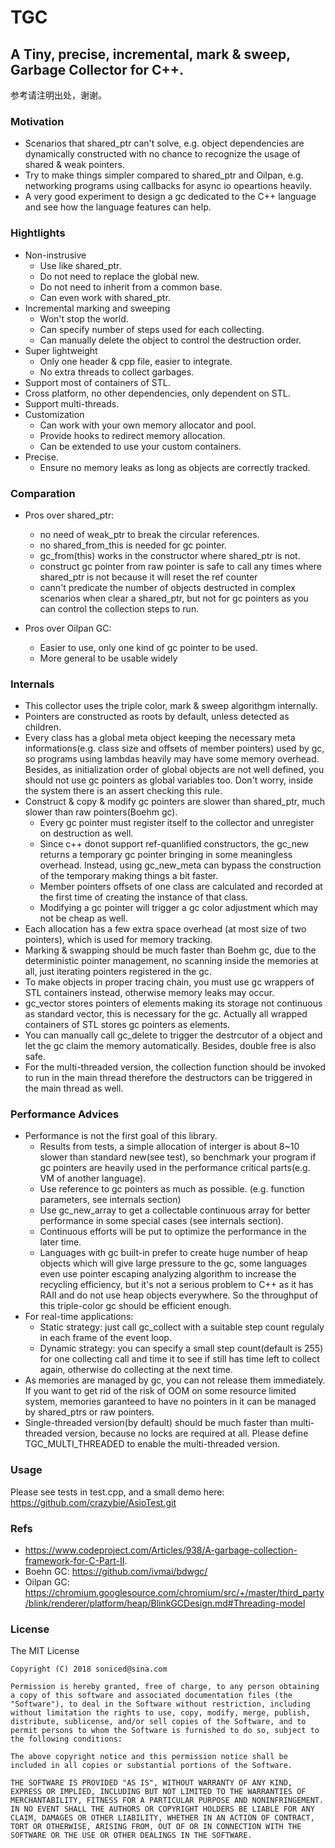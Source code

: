 # TGC

## A Tiny, precise, incremental, mark & sweep, Garbage Collector for C++.

参考请注明出处，谢谢。

### Motivation
- Scenarios that shared_ptr can't solve, e.g. object dependencies are dynamically constructed with no chance to recognize the usage of shared & weak pointers.
- Try to make things simpler compared to shared_ptr and Oilpan, e.g. networking programs using callbacks for async io opeartions heavily.     
- A very good experiment to design a gc dedicated to the C++ language and see how the language features can help.    

### Hightlights
- Non-instrusive
    - Use like shared_ptr.
    - Do not need to replace the global new.
    - Do not need to inherit from a common base.    
    - Can even work with shared_ptr.   
- Incremental marking and sweeping
    - Won't stop the world.
    - Can specify number of steps used for each collecting.
    - Can manually delete the object to control the destruction order.
- Super lightweight    
    - Only one header & cpp file, easier to integrate.
    - No extra threads to collect garbages.    
- Support most of containers of STL.        
- Cross platform, no other dependencies, only dependent on STL.    
- Support multi-threads.
- Customization
    - Can work with your own memory allocator and pool.
    - Provide hooks to redirect memory allocation.    
    - Can be extended to use your custom containers.    
- Precise.
    - Ensure no memory leaks as long as objects are correctly tracked.

### Comparation
-  Pros over shared_ptr:
    - no need of weak_ptr to break the circular references.
    - no shared_from_this is needed for gc pointer.
    - gc_from(this) works in the constructor where shared_ptr is not.
    - construct gc pointer from raw pointer is safe to call any times where shared_ptr is not because it will reset the ref counter    
    - cann't predicate the number of objects destructed in complex scenarios when clear a shared_ptr, but not for gc pointers as you can control the collection steps to run.
    
- Pros over Oilpan GC:
    - Easier to use, only one kind of gc pointer to be used.
    - More general to be usable widely

### Internals
- This collector uses the triple color, mark & sweep algorithgm internally.    
- Pointers are constructed as roots by default, unless detected as children.
- Every class has a global meta object keeping the necessary meta informations(e.g. class size and offsets of member pointers) used by gc, so programs using lambdas heavily may have some memory overhead. Besides, as initialization order of global objects are not well defined, you should not use gc pointers as global variables too. Don't worry, inside the system there is an assert checking this rule.
- Construct & copy & modify gc pointers are slower than shared_ptr, much slower than raw pointers(Boehm gc).
    - Every gc pointer must register itself to the collector and unregister on destruction as well.
    - Since c++ donot support ref-quanlified constructors, the gc_new returns a temporary gc pointer bringing in some meaningless overhead. Instead, using gc_new_meta can bypass the construction of the temporary making things a bit faster.
    - Member pointers offsets of one class are calculated and recorded at the first time of creating the instance of that class.
    - Modifying a gc pointer will trigger a gc color adjustment which may not be cheap as well.
- Each allocation has a few extra space overhead (at most size of two pointers), which is used for memory tracking.
- Marking & swapping should be much faster than Boehm gc, due to the deterministic pointer management, no scanning inside the memories at all, just iterating pointers registered in the gc.
- To make objects in proper tracing chain, you must use gc wrappers of STL containers instead, otherwise memory leaks may occur.
- gc_vector stores pointers of elements making its storage not continuous as standard vector, this is necessary for the gc. Actually all wrapped containers of STL stores gc pointers as elements.
- You can manually call gc_delete to trigger the destrcutor of a object and let the gc claim the memory automatically. Besides, double free is also safe.
- For the multi-threaded version, the collection function should be invoked to run in the main thread therefore the destructors can be triggered in the main thread as well.


### Performance Advices
- Performance is not the first goal of this library. 
    - Results from tests, a simple allocation of interger is about 8~10 slower than standard new(see test), so benchmark your program if gc pointers are heavily used in the performance critical parts(e.g. VM of another language).
    - Use reference to gc pointers as much as possible. (e.g. function parameters, see internals section)
    - Use gc_new_array to get a collectable continuous array for better performance in some special cases (see internals section).
    - Continuous efforts will be put to optimize the performance in the later time.
    - Languages with gc built-in prefer to create huge number of heap objects which will give large pressure to the gc, some languages even use pointer escaping analyzing algorithm to increase the recycling efficiency, but it's not a serious problem to C++ as it has RAII and do not use heap objects everywhere. So the throughput of this triple-color gc should be efficient enough. 
- For real-time applications:
    - Static strategy: just call gc_collect with a suitable step count regulaly in each frame of the event loop.
    - Dynamic strategy: you can specify a small step count(default is 255) for one collecting call and time it to see if still has  time left to collect again, otherwise do collecting at the next time.    
- As memories are managed by gc, you can not release them immediately. If you want to get rid of the risk of OOM on some resource limited system, memories garanteed to have no pointers in it can be managed by shared_ptrs or raw pointers.
- Single-threaded version(by default) should be much faster than multi-threaded version, because no locks are required at all. Please define TGC_MULTI_THREADED to enable the multi-threaded version.


### Usage

Please see tests in test.cpp, and a small demo here: https://github.com/crazybie/AsioTest.git

### Refs

- https://www.codeproject.com/Articles/938/A-garbage-collection-framework-for-C-Part-II.
- Boehn GC: https://github.com/ivmai/bdwgc/
- Oilpan GC: https://chromium.googlesource.com/chromium/src/+/master/third_party/blink/renderer/platform/heap/BlinkGCDesign.md#Threading-model

### License

The MIT License

```
Copyright (C) 2018 soniced@sina.com

Permission is hereby granted, free of charge, to any person obtaining a copy of this software and associated documentation files (the "Software"), to deal in the Software without restriction, including without limitation the rights to use, copy, modify, merge, publish, distribute, sublicense, and/or sell copies of the Software, and to permit persons to whom the Software is furnished to do so, subject to the following conditions:

The above copyright notice and this permission notice shall be included in all copies or substantial portions of the Software.

THE SOFTWARE IS PROVIDED "AS IS", WITHOUT WARRANTY OF ANY KIND, EXPRESS OR IMPLIED, INCLUDING BUT NOT LIMITED TO THE WARRANTIES OF MERCHANTABILITY, FITNESS FOR A PARTICULAR PURPOSE AND NONINFRINGEMENT. IN NO EVENT SHALL THE AUTHORS OR COPYRIGHT HOLDERS BE LIABLE FOR ANY CLAIM, DAMAGES OR OTHER LIABILITY, WHETHER IN AN ACTION OF CONTRACT, TORT OR OTHERWISE, ARISING FROM, OUT OF OR IN CONNECTION WITH THE SOFTWARE OR THE USE OR OTHER DEALINGS IN THE SOFTWARE.
```

